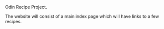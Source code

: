Odin Recipe Project.

The website will consist of a main index page which will have links to a few recipes. 
